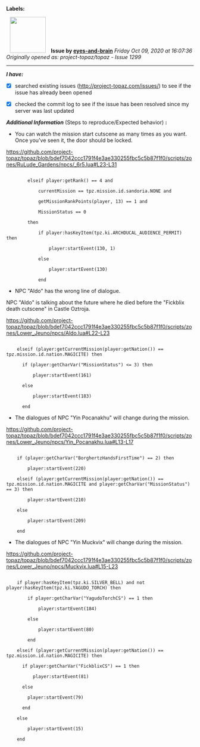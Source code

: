**Labels:**



<a href="https://github.com/eyes-and-brain"><img src="https://avatars0.githubusercontent.com/u/71148313?v=4" width="96" height="96" hspace="10"></img></a> **Issue by [eyes-and-brain](https://github.com/eyes-and-brain)**
_Friday Oct 09, 2020 at 16:07:36_
_Originally opened as: project-topaz/topaz - Issue 1299_

----

<!-- place 'x' mark between square [] brackets to checkmark box -->
**_I have:_**

- [x] searched existing issues (http://project-topaz.com/issues/) to see if the issue has already been opened
- [x] checked the commit log to see if the issue has been resolved since my server was last updated

**_Additional Information_** (Steps to reproduce/Expected behavior) **:** 

- You can watch the mission start cutscene as many times as you want. Once you've seen it, the door should be locked.
https://github.com/project-topaz/topaz/blob/bdef7042ccc1791f4e3ae330255fbc5c5b87f1f0/scripts/zones/RuLude_Gardens/npcs/_6r5.lua#L23-L31
```
        elseif player:getRank() == 4 and
            currentMission == tpz.mission.id.sandoria.NONE and
            getMissionRankPoints(player, 13) == 1 and
            MissionStatus == 0
        then
            if player:hasKeyItem(tpz.ki.ARCHDUCAL_AUDIENCE_PERMIT) then
                player:startEvent(130, 1)
            else
                player:startEvent(130)
            end
```

- NPC "Aldo" has the wrong line of dialogue.
NPC "Aldo" is talking about the future where he died before the "Fickblix death cutscene" in Castle Oztroja.
https://github.com/project-topaz/topaz/blob/bdef7042ccc1791f4e3ae330255fbc5c5b87f1f0/scripts/zones/Lower_Jeuno/npcs/Aldo.lua#L22-L23
```
    elseif (player:getCurrentMission(player:getNation()) == tpz.mission.id.nation.MAGICITE) then
      if (player:getCharVar("MissionStatus") <= 3) then
          player:startEvent(161)
      else
          player:startEvent(183)
      end
```

- The dialogues of NPC "Yin Pocanakhu" will change during the mission.
https://github.com/project-topaz/topaz/blob/bdef7042ccc1791f4e3ae330255fbc5c5b87f1f0/scripts/zones/Lower_Jeuno/npcs/Yin_Pocanakhu.lua#L13-L17
```
    if (player:getCharVar("BorghertzHandsFirstTime") == 2) then
        player:startEvent(220)
    elseif (player:getCurrentMission(player:getNation()) == tpz.mission.id.nation.MAGICITE and player:getCharVar("MissionStatus") == 3) then
        player:startEvent(210)
    else
        player:startEvent(209)
    end
```

- The dialogues of NPC "Yin Muckvix" will change during the mission.
https://github.com/project-topaz/topaz/blob/bdef7042ccc1791f4e3ae330255fbc5c5b87f1f0/scripts/zones/Lower_Jeuno/npcs/Muckvix.lua#L15-L23
```
    if player:hasKeyItem(tpz.ki.SILVER_BELL) and not player:hasKeyItem(tpz.ki.YAGUDO_TORCH) then
        if player:getCharVar("YagudoTorchCS") == 1 then
            player:startEvent(184)
        else
            player:startEvent(80)
        end
    elseif (player:getCurrentMission(player:getNation()) == tpz.mission.id.nation.MAGICITE) then
      if player:getCharVar("FickblixCS") == 1 then
          player:startEvent(81)
      else
        player:startEvent(79)
      end
    else
        player:startEvent(15)
    end
```


